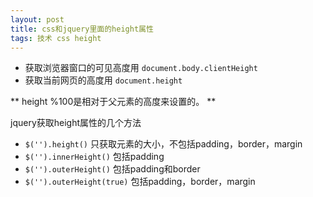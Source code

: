 ```yaml
---
layout: post
title: css和jquery里面的height属性
tags: 技术 css height
---
```

* 获取浏览器窗口的可见高度用 `document.body.clientHeight`
* 获取当前网页的高度用 `document.height`

** height %100是相对于父元素的高度来设置的。 **

jquery获取height属性的几个方法

* `$('').height()` 只获取元素的大小，不包括padding，border，margin
* `$('').innerHeight()` 包括padding
* `$('').outerHeight()` 包括padding和border
* `$('').outerHeight(true)` 包括padding，border，margin
